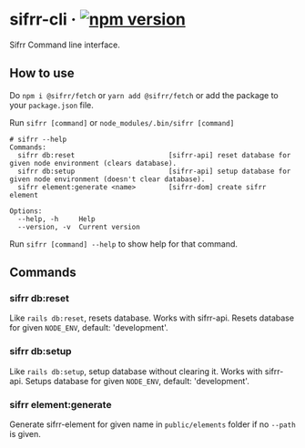 # sifrr-cli · [![npm version](https://img.shields.io/npm/v/@sifrr/cli.svg)](https://www.npmjs.com/package/@sifrr/cli)

Sifrr Command line interface.

## How to use

Do `npm i @sifrr/fetch` or `yarn add @sifrr/fetch` or add the package to your `package.json` file.

Run `sifrr [command]` or `node_modules/.bin/sifrr [command]`

```terminal
# sifrr --help
Commands:
  sifrr db:reset                       [sifrr-api] reset database for given node environment (clears database).
  sifrr db:setup                       [sifrr-api] setup database for given node environment (doesn't clear database).
  sifrr element:generate <name>        [sifrr-dom] create sifrr element

Options:
  --help, -h     Help
  --version, -v  Current version                                  
```

Run `sifrr [command] --help` to show help for that command.

## Commands

### sifrr db:reset

Like `rails db:reset`, resets database. Works with sifrr-api.
Resets database for given `NODE_ENV`, default: 'development'.

### sifrr db:setup

Like `rails db:setup`, setup database without clearing it. Works with sifrr-api.
Setups database for given `NODE_ENV`, default: 'development'.

### sifrr element:generate <name>

Generate sifrr-element for given name in `public/elements` folder if no `--path` is given.
